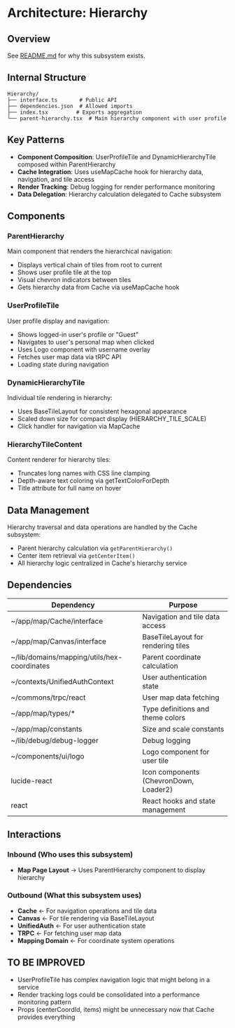 # Architecture: Hierarchy

## Overview
See [README.md](./README.md) for why this subsystem exists.

## Internal Structure

```
Hierarchy/
├── interface.ts       # Public API
├── dependencies.json  # Allowed imports
├── index.tsx         # Exports aggregation
└── parent-hierarchy.tsx  # Main hierarchy component with user profile
```

## Key Patterns
- **Component Composition**: UserProfileTile and DynamicHierarchyTile composed within ParentHierarchy
- **Cache Integration**: Uses useMapCache hook for hierarchy data, navigation, and tile access
- **Render Tracking**: Debug logging for render performance monitoring
- **Data Delegation**: Hierarchy calculation delegated to Cache subsystem

## Components

### ParentHierarchy
Main component that renders the hierarchical navigation:
- Displays vertical chain of tiles from root to current
- Shows user profile tile at the top
- Visual chevron indicators between tiles
- Gets hierarchy data from Cache via useMapCache hook

### UserProfileTile
User profile display and navigation:
- Shows logged-in user's profile or "Guest"
- Navigates to user's personal map when clicked
- Uses Logo component with username overlay
- Fetches user map data via tRPC API
- Loading state during navigation

### DynamicHierarchyTile
Individual tile rendering in hierarchy:
- Uses BaseTileLayout for consistent hexagonal appearance
- Scaled down size for compact display (HIERARCHY_TILE_SCALE)
- Click handler for navigation via MapCache

### HierarchyTileContent
Content renderer for hierarchy tiles:
- Truncates long names with CSS line clamping
- Depth-aware text coloring via getTextColorForDepth
- Title attribute for full name on hover

## Data Management

Hierarchy traversal and data operations are handled by the Cache subsystem:
- Parent hierarchy calculation via `getParentHierarchy()`
- Center item retrieval via `getCenterItem()`
- All hierarchy logic centralized in Cache's hierarchy service

## Dependencies

| Dependency | Purpose |
|------------|---------|
| ~/app/map/Cache/interface | Navigation and tile data access |
| ~/app/map/Canvas/interface | BaseTileLayout for rendering tiles |
| ~/lib/domains/mapping/utils/hex-coordinates | Parent coordinate calculation |
| ~/contexts/UnifiedAuthContext | User authentication state |
| ~/commons/trpc/react | User map data fetching |
| ~/app/map/types/* | Type definitions and theme colors |
| ~/app/map/constants | Size and scale constants |
| ~/lib/debug/debug-logger | Debug logging |
| ~/components/ui/logo | Logo component for user tile |
| lucide-react | Icon components (ChevronDown, Loader2) |
| react | React hooks and state management |

## Interactions

### Inbound (Who uses this subsystem)
- **Map Page Layout** → Uses ParentHierarchy component to display hierarchy

### Outbound (What this subsystem uses)
- **Cache** ← For navigation operations and tile data
- **Canvas** ← For tile rendering via BaseTileLayout
- **UnifiedAuth** ← For user authentication state
- **TRPC** ← For fetching user map data
- **Mapping Domain** ← For coordinate system operations

## TO BE IMPROVED
- UserProfileTile has complex navigation logic that might belong in a service
- Render tracking logs could be consolidated into a performance monitoring pattern
- Props (centerCoordId, items) might be unnecessary now that Cache provides everything